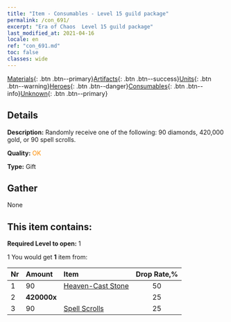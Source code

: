 ```yaml
---
title: "Item - Consumables - Level 15 guild package"
permalink: /con_691/
excerpt: "Era of Chaos  Level 15 guild package"
last_modified_at: 2021-04-16
locale: en
ref: "con_691.md"
toc: false
classes: wide
---
```

 [Materials](/Items/){: .btn .btn--primary}[Artifacts](/Items/Artifacts/){: .btn .btn--success}[Units](/Items/Units/){: .btn .btn--warning}[Heroes](/Items/Heroes/){: .btn .btn--danger}[Consumables](/Items/Consumables/){: .btn .btn--info}[Unknown](/Items/Unknown/){: .btn .btn--primary}

## Details
 **Description:** Randomly receive one of the following: 90 diamonds, 420,000 gold, or 90 spell scrolls.

 **Quality:** <span style="color: #FF8C00">OK</span>

 **Type:** Gift

## Gather

  None

## This item contains:

 **Required Level to open:** 1

 1 You would get **1** item  from:

  | Nr | Amount |     Item    | Drop Rate,% |
  |:---|:-------|:------------|:---------:|
  | 1 | 90 | [Heaven-Cast Stone](/Items/art_188/) | 50 | 
  | 2 |  **420000x** | <i class="fas fa-coins"/> | 25 | 
  | 3 | 90 | [Spell Scrolls](/Items/con_694/) | 25 | 
